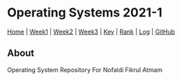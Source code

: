 # Operating Systems 2021-1

[Home](index) |
[Week1](w01) |
[Week2](w02) |
[Week3](w03.md) |
[Key](TXT/mypubkey.txt) |
[Rank](TXT/myrank.txt) |
[Log](TXT/mylog.txt) |
[GitHub](https://github.com/nofamex/os211)

## About

Operating System Repository For Nofaldi Fikrul Atmam
